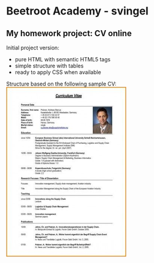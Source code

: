 # Beetroot Academy - svingel
## My homework project: CV online

Initial project version:
* pure HTML with semantic HTML5 tags
* simple structure with tables
* ready to apply CSS when available

Structure based on the following sample CV:
![SampleCV](assets/SampleCV.jfif)